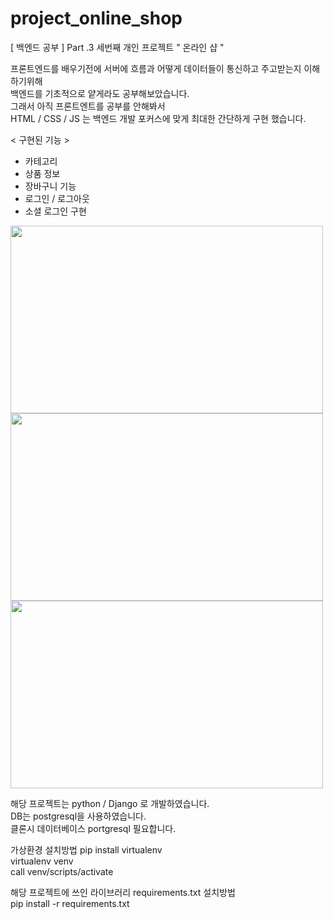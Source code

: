 # project_online_shop
[ 백엔드 공부 ] Part .3 세번째 개인 프로젝트 " 온라인 샵 "  

프론트엔드를 배우기전에 서버에 흐름과 어떻게 데이터들이 통신하고 주고받는지 이해하기위해  
백엔드를 기초적으로 얕게라도 공부해보았습니다.  
그래서 아직 프론트엔트를 공부를 안해봐서  
HTML / CSS / JS 는 백엔드 개발 포커스에 맞게 최대한 간단하게 구현 했습니다.  

< 구현된 기능 >

- 카테고리
- 상품 정보
- 장바구니 기능
- 로그인 / 로그아웃 
- 소셜 로그인 구현

<img src="https://user-images.githubusercontent.com/76981768/106844141-1b854a80-66eb-11eb-8f15-04ed65c1d8e0.png" width="500" height="300">
<img src="https://user-images.githubusercontent.com/76981768/106844143-1c1de100-66eb-11eb-8616-284e375e5e60.png" width="500" height="300">
<img src="https://user-images.githubusercontent.com/76981768/106844138-1a541d80-66eb-11eb-876a-e934fc29a7d6.png" width="500" height="300">

해당 프로젝트는 python / Django 로 개발하였습니다.  
DB는 postgresql을 사용하였습니다.  
클론시 데이터베이스 portgresql 필요합니다.  

가상환경 설치방법 pip install virtualenv  
virtualenv venv  
call venv/scripts/activate  

해당 프로젝트에 쓰인 라이브러리 requirements.txt 설치방법  
pip install -r requirements.txt  
